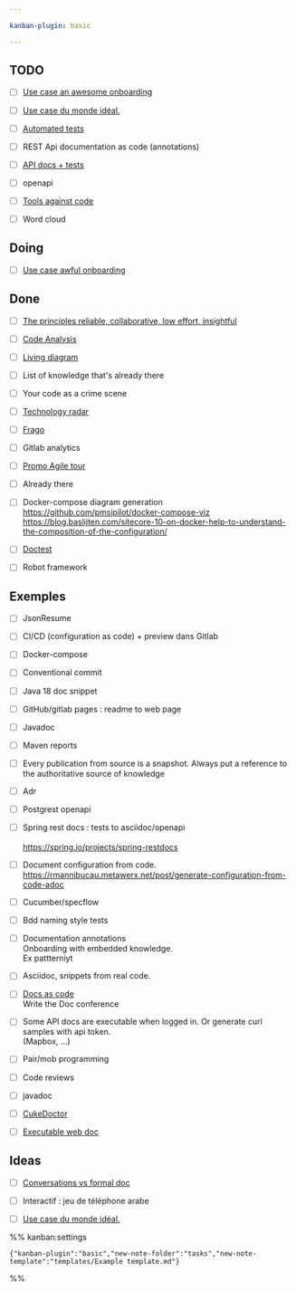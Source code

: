 ```yaml
---

kanban-plugin: basic

---
```


## TODO

- [ ] [Use case  an awesome onboarding](tasks/Use%20case%20%20an%20awesome%20onboarding.md)
- [ ] [Use case du monde idéal.](tasks/Use%20case%20du%20monde%20idéal..md)
- [ ] [Automated tests](tasks/Automated%20tests.md)
- [ ] REST Api documentation as code (annotations)
- [ ] [API docs + tests](tasks/API%20docs%20+%20tests.md)
- [ ] openapi
- [ ] [Tools against code](tasks/Tools%20against%20code.md)
- [ ] Word cloud


## Doing

- [ ] [Use case  awful onboarding](tasks/Use%20case%20%20awful%20onboarding.md)


## Done

- [ ] [The principles   reliable, collaborative, low effort, insightful](tasks/The%20principles%20%20%20reliable,%20collaborative,%20low%20effort,%20insightful.md)
- [ ] [Code Analysis](tasks/Code%20is%20documentation.md)
- [ ] [Living diagram](tasks/Living%20diagram.md)
- [ ] List of knowledge that's already there
- [ ] Your code as a crime scene
- [ ] [Technology radar](tasks/Technology%20radar.md)
- [ ] [Frago](tasks/Frago.md)
- [ ] Gitlab analytics
- [ ] [Promo Agile tour](tasks/Promo%20Agile%20tour.md)
- [ ] Already there
- [ ] Docker-compose diagram generation <br>https://github.com/pmsipilot/docker-compose-viz<br>https://blog.baslijten.com/sitecore-10-on-docker-help-to-understand-the-composition-of-the-configuration/
- [ ] [Doctest](tasks/Doctest.md)
- [ ] Robot framework


## Exemples

- [ ] JsonResume
- [ ] CI/CD (configuration as code) + preview dans Gitlab
- [ ] Docker-compose
- [ ] Conventional commit
- [ ] Java 18 doc snippet
- [ ] GitHub/gitlab pages : readme to web page
- [ ] Javadoc
- [ ] Maven reports
- [ ] Every publication from source is a snapshot. Always put a reference to the authoritative source of knowledge
- [ ] Adr
- [ ] Postgrest openapi
- [ ] Spring rest docs : tests to asciidoc/openapi<br><br>https://spring.io/projects/spring-restdocs
- [ ] Document configuration from code.<br>https://rmannibucau.metawerx.net/post/generate-configuration-from-code-adoc
- [ ] Cucumber/specflow
- [ ] Bdd naming style tests
- [ ] Documentation annotations<br>Onboarding with embedded knowledge.<br>Ex pattterniyt
- [ ] Asciidoc, snippets from real code.
- [ ] [Docs as code](tasks/Docs%20as%20code.md)<br>Write the Doc conference
- [ ] Some API docs are executable when logged in. Or generate curl samples with api token.<br>(Mapbox, ...)
- [ ] Pair/mob programming
- [ ] Code reviews
- [ ] javadoc
- [ ] [CukeDoctor](tasks/CukeDoctor.md)
- [ ] [Executable web doc](tasks/Executable%20web%20doc.md)


## Ideas

- [ ] [Conversations vs formal doc](tasks/Conversations%20vs%20formal%20doc.md)
- [ ] Interactif : jeu de téléphone arabe
- [ ] [Use case du monde idéal.](tasks/Use%20case%20du%20monde%20idéal..md)




%% kanban:settings
```
{"kanban-plugin":"basic","new-note-folder":"tasks","new-note-template":"templates/Example template.md"}
```
%%